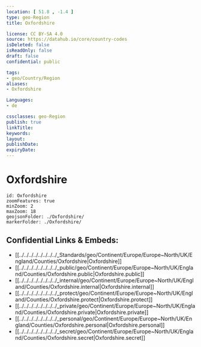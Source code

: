 ```yaml
---
location: [ 51.8 , -1.4 ] 
type: geo-Region
title: Oxfordshire

license: CC BY-SA 4.0
source: https://datahub.io/core/country-codes
isDeleted: false
isReadOnly: false
draft: false
confidential: public

tags:
- geo/Country/Region
aliases:
- Oxfordshire

Languages:
- de

cssclasses: geo-Region
publish: true
linkTitle: 
keywords: 
layout: 
publishDate: 
expiryDate: 
---
```


# Oxfordshire

```leaflet
id: Oxfordshire
zoomFeatures: true 
minZoom: 2 
maxZoom: 18
geojsonFolder: ./Oxfordshire/
markerFolder: ./Oxfordshire/
```


## Confidential Links & Embeds: 
- [[../../../../../../../../_Standards/geo/Continent/Europe/Europe~North/UK/England/Counties/Oxfordshire|Oxfordshire]] 
- [[../../../../../../../../_public/geo/Continent/Europe/Europe~North/UK/England/Counties/Oxfordshire.public|Oxfordshire.public]] 
- [[../../../../../../../../_internal/geo/Continent/Europe/Europe~North/UK/England/Counties/Oxfordshire.internal|Oxfordshire.internal]] 
- [[../../../../../../../../_protect/geo/Continent/Europe/Europe~North/UK/England/Counties/Oxfordshire.protect|Oxfordshire.protect]] 
- [[../../../../../../../../_private/geo/Continent/Europe/Europe~North/UK/England/Counties/Oxfordshire.private|Oxfordshire.private]] 
- [[../../../../../../../../_personal/geo/Continent/Europe/Europe~North/UK/England/Counties/Oxfordshire.personal|Oxfordshire.personal]] 
- [[../../../../../../../../_secret/geo/Continent/Europe/Europe~North/UK/England/Counties/Oxfordshire.secret|Oxfordshire.secret]] 

